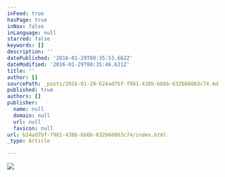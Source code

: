 ```yaml
---
inFeed: true
hasPage: true
inNav: false
inLanguage: null
starred: false
keywords: []
description: ''
datePublished: '2016-01-29T00:35:53.662Z'
dateModified: '2016-01-29T00:35:46.621Z'
title: ''
author: []
sourcePath: _posts/2016-01-29-b24ad7bf-f981-438b-bb6b-632b66063c74.md
published: true
authors: []
publisher:
  name: null
  domain: null
  url: null
  favicon: null
url: b24ad7bf-f981-438b-bb6b-632b66063c74/index.html
_type: Article

---
```

![](https://the-grid-user-content.s3-us-west-2.amazonaws.com/026dee83-6abc-4ae1-8ed1-345271702b04.jpg)